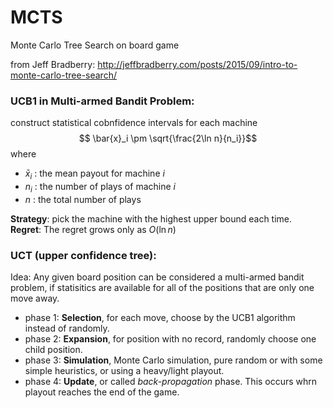 # MCTS
Monte Carlo Tree Search on board game

from Jeff Bradberry: http://jeffbradberry.com/posts/2015/09/intro-to-monte-carlo-tree-search/

### UCB1 in Multi-armed Bandit Problem:
construct statistical cobnfidence intervals for each machine
$$ \bar{x}_i \pm \sqrt{\frac{2\ln n}{n_i}}$$
where
* $\bar{x}_i$ : the mean payout for machine $i$
* $n_i$ : the number of plays of machine $i$
* $n$ : the total number of plays

**Strategy**: pick the machine with the highest upper bound each time. <br>
**Regret**: The regret grows only as $O(\ln n)$

### UCT (upper confidence tree):
Idea: Any given board position can be considered a multi-armed bandit problem, if statisitics are available for all of the positions that are only one move away.

* phase 1: **Selection**, for each move, choose by the UCB1 algorithm instead of randomly.
* phase 2: **Expansion**, for position with no record, randomly choose one child position.
* phase 3: **Simulation**, Monte Carlo simulation, pure random or with some simple heuristics, or using a heavy/light playout.
* phase 4: **Update**, or called *back-propagation* phase. This occurs whrn playout reaches the end of the game.

